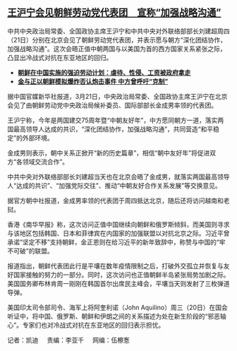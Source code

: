 <!--1711123320000-->
[王沪宁会见朝鲜劳动党代表团　宣称“加强战略沟通”](https://www.rfa.org/mandarin/yataibaodao/junshiwaijiao/kw-03222024120151.html)
------

<p><span>中共中央政治局常委、全国政协主席王沪宁和中共中央对外联络部部长刘建超周四（21日）分别在北京会见了朝鲜劳动党代表团，并表示愿与朝方“深化团结协作，加强战略沟通”。这次会晤正值中朝两国与以美国为首的西方国家关系紧张之际，凸显出冷战式对抗在东亚地区的回归。</span></p><ul><li><strong><a href="https://www.rfa.org/mandarin/ytbdzhuantixilie/north-korea/tj-03202024161456.html">朝鲜在中国实施的强迫劳动计划：虐待、性侵、工资被政府拿走</a></strong></li><li><span><a href="https://www.rfa.org/mandarin/Xinwen/10-01072024163800.html"><strong>金与正以朝鲜模拟爆炸否认炮击事件 中方曾呼吁“克制”</strong></a></span></li></ul><p><span style="font-weight: 400;">据中国官媒新华社报道，3月21日，中央政治局常委、全国政协主席王沪宁在北京会见了由朝鲜劳动党中央政治局候补委员、国际部部长金成男率领的代表团。</span></p><p><span style="font-weight: 400;">王沪宁称，今年是两国建交75周年暨“中朝友好年”，中方愿同朝方一道，落实两国最高领导人达成的共识，“深化团结协作，加强战略沟通”，共同营造“和平稳定”的外部环境。</span></p><p><span style="font-weight: 400;">金成男则表示，朝中关系正掀开“新的历史篇章”，相信“朝中友好年”将促进双方“各领域交流合作”。</span></p><p><span style="font-weight: 400;">中共中央对外联络部部长刘建超当天也在北京会晤了金成男，就落实两国最高领导人“达成的共识”、“加强党际交往”、推动“中朝友好合作关系发展”等交换意见。</span></p><p><span style="font-weight: 400;">据官方朝中社报道，金成男率领的代表团于周四抵达北京，随后还将访问越南和老挝。</span></p><p><span style="font-weight: 400;">香港《南华早报》称，这次访问正值中国继续向朝鲜和俄罗斯倾斜，而美国则寻求与该地区包括韩国、日本和菲律宾在内国家的加强联盟以对抗北京之际。习近平曾承诺“坚定不移”支持朝鲜，金正恩则在给习近平的新年致辞中，称赞与中国的“牢不可破”的联盟。</span></p><p><span style="font-weight: 400;">报道指出，朝鲜代表团此行是平壤在数年疫情限制之后，打破外交孤立并恢复与友好国家接触的努力的一部分。同时，这次访问也正值朝鲜半岛紧张局势加剧之际。美国国务卿布林肯周一刚刚在韩国首尔出席民主峰会，平壤当天则发射了三枚弹道导弹。</span></p><p><span style="font-weight: 400;">美国印太司令部司令、海军上将阿奎利诺（John Aquilino）周三（20日）在国会听证中，将中国、俄罗斯、朝鲜和伊朗之间的关系描述为处在新生阶段的“邪恶轴心”。专家们也对冷战式对抗在东亚地区的回归表示担忧。</span></p><p><span style="font-weight: 400;">记者：凯迪     责编：李亚千     网编：伍檫愙<br/></span></p><p></p>
